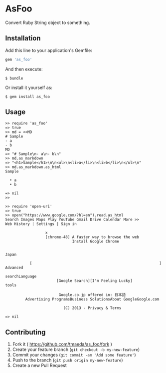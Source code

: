 # AsFoo

Convert Ruby String object to something.

## Installation

Add this line to your application's Gemfile:

```ruby
gem 'as_foo'
```

And then execute:

    $ bundle

Or install it yourself as:

    $ gem install as_foo

## Usage

```
>> require 'as_foo'
=> true
>> md = <<MD
# Sample
- a
- b
MD
=> "# Sample\n- a\n- b\n"
>> md.as_markdown
=> "<h1>Sample</h1>\n\n<ul>\n<li>a</li>\n<li>b</li>\n</ul>\n"
>> md.as_markdown.as_html
Sample

  • a
  • b

=> nil
>>

>> require 'open-uri'
=> true
>> open("https://www.google.com/?hl=en").read.as_html
Search Images Maps Play YouTube Gmail Drive Calendar More >>
Web History | Settings | Sign in

                  x
                  [chrome-48] A faster way to browse the web
                              Install Google Chrome


Japan

           [                                                         ] Advanced
                                                                       searchLanguage
                       [Google Search][I'm Feeling Lucky]              tools

                        Google.co.jp offered in: 日本語
         Advertising ProgramsBusiness SolutionsAbout GoogleGoogle.com

                          (C) 2013 - Privacy & Terms

=> nil
```



## Contributing

1. Fork it ( https://github.com/tmaeda/as_foo/fork )
2. Create your feature branch (`git checkout -b my-new-feature`)
3. Commit your changes (`git commit -am 'Add some feature'`)
4. Push to the branch (`git push origin my-new-feature`)
5. Create a new Pull Request
